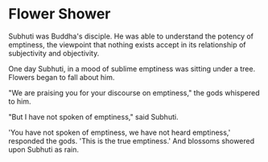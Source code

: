 # Flower Shower

Subhuti was Buddha's disciple. He was able to understand the potency of emptiness, the viewpoint that nothing exists accept in its relationship of subjectivity and objectivity.

One day Subhuti, in a mood of sublime emptiness was sitting under a tree. Flowers began to fall about him.

"We are praising you for your discourse on emptiness," the gods whispered to him. 

"But I have not spoken of emptiness," said Subhuti.

'You have not spoken of emptiness, we have not heard emptiness,' responded the gods. 'This is the true emptiness.' And blossoms showered upon Subhuti as rain.
